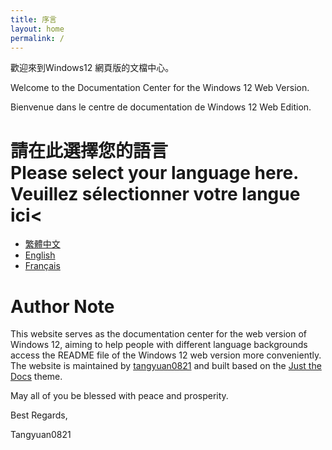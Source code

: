 ```yaml
---
title: 序言
layout: home
permalink: /
---
```

歡迎來到Windows12 網頁版的文檔中心。

 Welcome to the Documentation Center for the Windows 12 Web Version.

Bienvenue dans le centre de documentation de Windows 12 Web Edition.

# 請在此選擇您的語言<br> Please select your language here.<br> Veuillez sélectionner votre langue ici<



 - [繁體中文](zh-tw/index)
 - [English](en-us/index)
 - [Français](fr-fr/index)

# Author Note
 This website serves as the documentation center for the web version of Windows 12, aiming to help people with different language backgrounds access the README file of the Windows 12 web version more conveniently. The website is maintained by [tangyuan0821](https://github.com/tangyuan0821) and built based on the [Just the Docs](https://just-the-docs.github.io/just-the-docs/) theme.  

May all of you be blessed with peace and prosperity.  

Best Regards,

Tangyuan0821